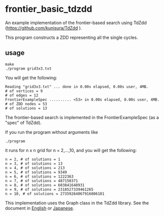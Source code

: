 # frontier_basic_tdzdd

An example implementation of the frontier-based search
using TdZdd (https://github.com/kunisura/TdZdd ).

This program constructs a ZDD representing all the single cycles.

## usage

```
make
./program grid3x3.txt
```

You will get the following:

```
Reading "grid3x3.txt" ... done in 0.00s elapsed, 0.00s user, 4MB.
# of vertices = 9
# of edges = 12
FrontierExampleSpec .......... <53> in 0.00s elapsed, 0.00s user, 4MB.
# of ZDD nodes = 53
# of solutions = 13
```

The frontier-based search is implemented in the FrontierExampleSpec
(as a "spec" of TdZdd).

If you run the program without arguments like

```
./program
```

it runs for n x n grid for n = 2,...,10, and you will get the following:

```
n = 2, # of solutions = 1
n = 3, # of solutions = 13
n = 4, # of solutions = 213
n = 5, # of solutions = 9349
n = 6, # of solutions = 1222363
n = 7, # of solutions = 487150371
n = 8, # of solutions = 603841648931
n = 9, # of solutions = 2318527339461265
n = 10, # of solutions = 27359264067916806101
```

This implementation uses the Graph class in the TdZdd library. See the document in [English](https://github.com/junkawahara/documents/blob/master/tdzdd_graph_en.md) or [Japanese](https://github.com/junkawahara/documents/blob/master/tdzdd_graph_ja.md).

